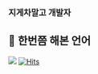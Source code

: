 ### 지게차말고 개발자

## :hammer: 한번쯤 해본 언어

![](https://img.shields.io/github/followers/wonderfulhuman?label=taehee&style=social)
[![Hits](https://hits.seeyoufarm.com/api/count/incr/badge.svg?url=https%3A%2F%2Fgithub.com%2Fwonderfulhuman&count_bg=%23001AFF&title_bg=%23FF0000&icon=redux.svg&icon_color=%23000000&title=hits&edge_flat=false)](https://hits.seeyoufarm.com)
